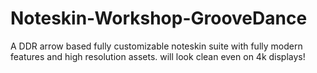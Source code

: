 # Noteskin-Workshop-GrooveDance
A DDR arrow based fully customizable noteskin suite with fully modern features and high resolution assets. will look clean even on 4k displays!
